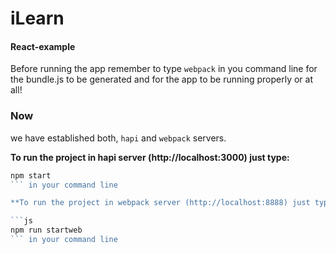 # iLearn
#### React-example

Before running the app remember to type ```webpack``` in you command line for the bundle.js to be generated and for the app to be running properly or at all!

### Now
we have established both, ```hapi``` and ```webpack``` servers.

**To run the project in hapi server (http://localhost:3000) just type:**

```js
npm start
``` in your command line

**To run the project in webpack server (http://localhost:8888) just type:**

```js
npm run startweb
``` in your command line
